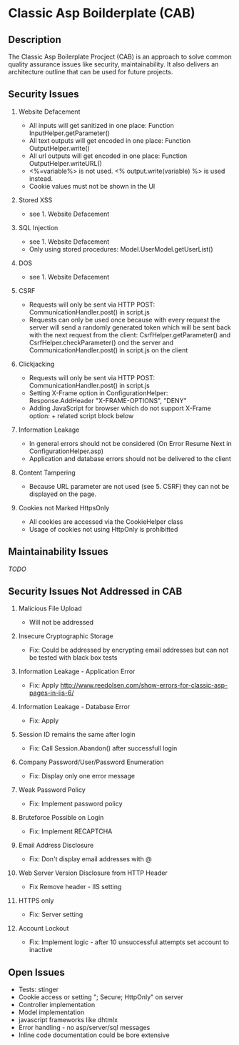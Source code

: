 Classic Asp Boilderplate (CAB)
================================



Description
-----------
The Classic Asp Boilerplate Procject (CAB) is an approach to solve common quality assurance issues like security, maintainability.
It also delivers an architecture outline that can be used for future projects.



Security Issues
-------------------------
1. Website Defacement
	* All inputs will get sanitized in one place: Function InputHelper.getParameter()
	* All text outputs will get encoded in one place: Function OutputHelper.write()
	* All url outputs will get encoded in one place: Function OutputHelper.writeURL()
	* <%=variable%> is not used. <% output.write(variable) %> is used instead.
	* Cookie values must not be shown in the UI

2. Stored XSS
	* see 1. Website Defacement

3. SQL Injection
	* see 1. Website Defacement
	* Only using stored procedures: Model.UserModel.getUserList()

4. DOS
	* see 1. Website Defacement

5. CSRF
	* Requests will only be sent via HTTP POST: CommunicationHandler.post() in script.js
	* Requests can only be used once because with every request the server will send a
  	  randomly generated token which will be sent back with the next request from the client:
  	  CsrfHelper.getParameter() and CsrfHelper.checkParameter() ond the server and CommunicationHandler.post() in script.js on the client

6. Clickjacking
	* Requests will only be sent via HTTP POST: CommunicationHandler.post() in script.js
	* Setting X-Frame option in ConfigurationHelper: Response.AddHeader "X-FRAME-OPTIONS", "DENY"
	* Adding JavaScript for browser which do not support X-Frame option: <antiClickjack> + related script block below

8. Information Leakage
	* In general errors should not be considered (On Error Resume Next in ConfigurationHelper.asp)
	* Application and database errors should not be delivered to the client

9. Content Tampering
	* Because URL parameter are not used (see 5. CSRF) they can not be displayed on the page.

10. Cookies not Marked HttpsOnly
	* All cookies are accessed via the CookieHelper class
	* Usage of cookies not using HttpOnly is prohibitted




Maintainability Issues
----------------------
_TODO_



Security Issues Not Addressed in CAB
---------------------------
1. Malicious File Upload
	* Will not be addressed

2. Insecure Cryptographic Storage
	* Fix: Could be addressed by encrypting email addresses but can not be tested with black box tests

7. Information Leakage - Application Error
	* Fix: Apply http://www.reedolsen.com/show-errors-for-classic-asp-pages-in-iis-6/

7. Information Leakage - Database Error
	* Fix: Apply

3. Session ID remains the same after login
	* Fix: Call Session.Abandon() after successfull login

4. Company Password/User/Password Enumeration
	* Fix: Display only one error message

5. Weak Password Policy
	* Fix: Implement password policy

6. Bruteforce Possible on Login
	* Fix: Implement RECAPTCHA

7. Email Address Disclosure
	* Fix: Don't display email addresses with @

8. Web Server Version Disclosure from HTTP Header
	* Fix Remove header - IIS setting

9. HTTPS only
	* Fix: Server setting

10. Account Lockout
	* Fix: Implement logic - after 10 unsuccessful attempts set account to inactive




Open Issues
-----------
* Tests: stinger
* Cookie access or setting "; Secure; HttpOnly" on server
* Controller implementation
* Model implementation
* javascript frameworks like dhtmlx
* Error handling - no asp/server/sql messages
* Inline code documentation could be bore extensive
